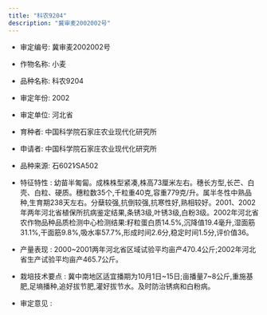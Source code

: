 ```yaml
---
title: "科农9204"
description: "冀审麦2002002号"
---
```

* 审定编号:  冀审麦2002002号

*  作物名称:  小麦

*  品种名称:  科农9204

*  审定年份:  2002

*  审定单位:  河北省

* 育种者:  中国科学院石家庄农业现代化研究所

*  申请者:  中国科学院石家庄农业现代化研究所

*  品种来源:  石6021∕SA502

*  特征特性 : 
幼苗半匍匐。成株株型紧凑,株高73厘米左右。穗长方型,长芒、白壳、白粒、硬质。穗粒数35个,千粒重40克,容重779克/升。属半冬性中熟品种,生育期238天左右。分蘖较强,抗倒较强,抗寒性好,熟相较好。2001、2002年两年河北省植保所抗病鉴定结果,条锈3级,叶锈3级,白粉3级。2002年河北省农作物品种品质检测中心检测结果:籽粒蛋白质14.5%,沉降值19.4毫升,湿面筋31.1%,干面筋9.8%,吸水率57.7%,形成时间2.6分,稳定时间1.5分,评价值36。
 
*  产量表现 : 
2000~2001两年河北省区域试验平均亩产470.4公斤;2002年河北省生产试验平均亩产465.7公斤。

*  栽培技术要点 : 
冀中南地区适宜播期为10月1日~15日;亩播量7~8公斤,重施基肥,足墒播种,追好拔节肥,灌好拔节水。及时防治锈病和白粉病。

*  审定意见 : 

